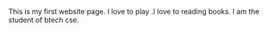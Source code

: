 This is my first website page.
I love to play .I love to reading books.
I am the student of btech cse.
